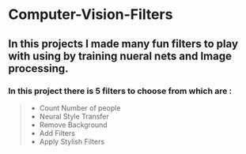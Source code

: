 # Computer-Vision-Filters

## In this projects I made many fun filters to play with using by training nueral nets and Image processing.

### In this project there is 5 filters to choose from which are :
> - Count Number of people <br>
> - Neural Style Transfer <br>
> - Remove Background <br>
> - Add Filters <br>
> - Apply Stylish Filters <br>

